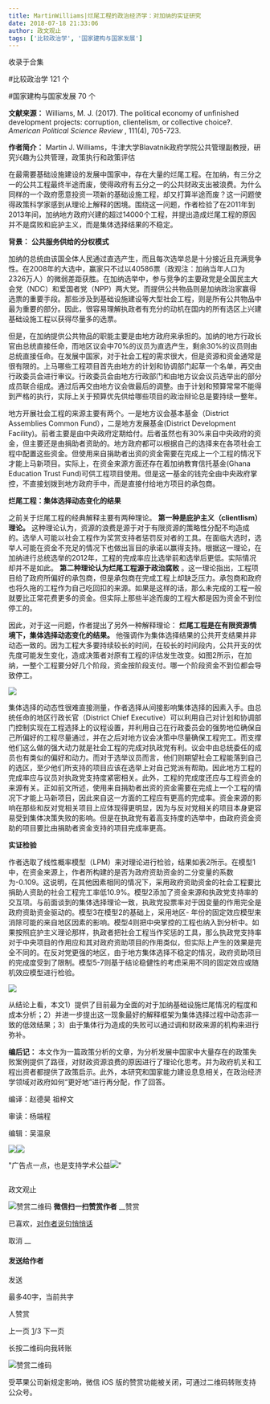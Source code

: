 ```yaml
---
title: MartinWilliams|烂尾工程的政治经济学：对加纳的实证研究
date: 2018-07-18 21:33:06
author: 政文观止
tags: ['比较政治学', '国家建构与国家发展']
---
```



收录于合集

#比较政治学 121 个

#国家建构与国家发展 70 个

  

**文献来源：** Williams, M. J. (2017). The political economy of unfinished
development projects: corruption, clientelism, or collective choice?.
_American Political Science Review_ , 111(4), 705-723.

  

 **作者简介：** Martin J. Williams，牛津大学Blavatnik政府学院公共管理副教授，研究兴趣为公共管理，政策执行和政策评估

  

  

在最需要基础设施建设的发展中国家中，存在大量的烂尾工程。在加纳，有三分之一的公共工程最终半途而废，使得政府有五分之一的公共财政支出被浪费。为什么同样的一个政府愿意投资一项新的基础设施工程，却又打算半途而废？这一问题使得政策科学家感到从理论上解释的困境。围绕这一问题，作者检验了在2011年到2013年间，加纳地方政府兴建的超过14000个工程，并提出造成烂尾工程的原因并不是腐败和庇护主义，而是集体选择结果的不稳定。

**背景：** **公共服务供给的分权模式**

  

加纳的总统由该国全体人民通过直选产生，而且每次选举总是十分接近且充满竞争性。在2008年的大选中，赢家只不过以40586票（政观注：加纳当年人口为2326万人）的微弱差距获胜。在加纳选举中，参与竞争的主要政党是全国民主大会党（NDC）和爱国者党（NPP）两大党。而提供公共物品则是加纳政治家赢得选票的重要手段。那些涉及到基础设施建设等大型社会工程，则是所有公共物品中最为重要的部分。因此，很容易理解执政者有充分的动机在国内的所有选区上兴建基础设施工程以获得尽量多的选票。  

  

但是，在加纳提供公共物品的职能主要是由地方政府来承担的。加纳的地方行政长官由总统直接任命，而地区议会中70%的议员为直选产生，剩余30%的议员则由总统直接任命。在发展中国家，对于社会工程的需求很大，但是资源和资金通常是很有限的。上马哪些工程项目首先由地方的计划和协调部门起草一个名单，再交由行政委员会进行审议。行政委员会由地方行政部门和由地方议会议员选举出的部分成员联合组成。通过后再交由地方议会做最后的调整。由于计划和预算常常不能得到严格的执行，实际上关于预算优先供给哪些项目的政治辩论总是要持续一整年。

  

地方开展社会工程的来源主要有两个。一是地方议会基本基金（District Assemblies Common Fund），二是地方发展基金(District
Development
Facility)。前者主要是由中央政府定期给付。后者虽然也有30%来自中央政府的资金，但主要还是由捐助者资助的。地方政府都可以根据自己的选择来在各项社会工程中配置这些资金。但使用来自捐助者出资的资金需要在完成上一个工程的情况下才能上马新项目。实际上，在资金来源方面还存在着加纳教育信托基金(Ghana
Education Trust Fund)可供工程项目使用。但是这一基金的钱完全由中央政府掌控，不直接划拨到地方政府手中，而是直接付给地方项目的承包商。

  

 **烂尾工程：集体选择动态变化的结果**

  

之前关于烂尾工程的经典解释主要有两种理论。 **第一种是庇护主义（clientlism）理论。**
这种理论认为，资源的浪费是源于对于有限资源的策略性分配不均造成的。选举人可能以社会工程作为奖赏支持者惩罚反对者的工具。在面临大选时，选举人可能在资金不充足的情况下也做出盲目的承诺以赢得支持。根据这一理论，在加纳进行总统选举的2012年，工程的完成率应比选举前和选举后更低。实际情况却并不是如此。
**第二种理论认为烂尾工程源于政治腐败**
。这一理论指出，工程项目给了政府所偏好的承包商，但是承包商在完成工程上却缺乏压力。承包商和政府也将久拖的工程作为自己吃回扣的来源。如果是这样的话，那么未完成的工程一般就要比正常花费更多的资金。但实际上那些半途而废的工程大都是因为资金不到位停工的。  

因此，对于这一问题，作者提出了另外一种解释理论： **烂尾工程是在有限资源情境下，集体选择动态变化的结果。**
他强调作为集体选择结果的公共开支结果并非动态一致的。因为工程大多要持续较长的时间，在较长的时间段内，公共开支的优先度可能发生变化，造成决策者对原有工程的评估发生改变。如图2所示，在加纳，一整个工程要分好几个阶段，资金按阶段支付。哪一个阶段资金不到位都会导致停工。

  

![](/images/545/2.png)

  

集体选择的动态性很难直接测量，作者选择从间接影响集体选择的因素入手。由总统任命的地区行政长官（District Chief
Executive）可以利用自己对计划和协调部门控制实现在工程选择上的议程设置，并利用自己在行政委员会的强势地位确保自己所偏好的工程尽量通过，并在之后对地方议会决策中尽量确保工程完工。而支撑他们这么做的强大动力就是社会工程的完成对执政党有利。议会中由总统委任的成员也有类似的偏好和动力。而对于选举议员而言，他们则期望社会工程能落到自己的选区，至少他们所支持的项目应该在选举上对自己党派有帮助。因此地方工程的完成率应与议员对执政党支持度紧密相关。此外，工程的完成度还应与工程资金的来源有关。正如前文所述，使用来自捐助者出资的资金需要在完成上一个工程的情况下才能上马新项目，因此来自这一方面的工程应有更高的完成率。资金来源的影响在那些和反对党相关项目上应体现得更明显，因为与反对党相关的项目本身更容易受到集体决策失败的影响。但是在执政党有着高支持度的选举中，由政府资金资助的项目要比由捐助者资金支持的项目完成率更高。

  

 **实证检验**

  

作者选取了线性概率模型（LPM）来对理论进行检验，结果如表2所示。在模型1中，在资金来源上，作者所构建的是否为政府资助资金的二分变量的系数为-0.109。这说明，在其他因素相同的情况下，采用政府资助资金的社会工程要比捐助人资助的社会工程完工率低10.9%。模型2添加了资金来源和执政党支持率的交互项。与前面谈到的集体选择理论一致，执政党投票率对于因变量的作用完全是政府资助资金驱动的。模型3在模型2的基础上，采用地区-
年份的固定效应模型来消除可能的来自地区因素的影响。模型4则把中央掌控的工程也纳入到分析中。如果按照庇护主义理论那样，执政者把社会工程当作奖惩的工具，那么执政党支持率对于中央项目的作用应和其对政府资助项目的作用类似，但实际上产生的效果是完全不同的。在反对党更强的地区，由于地方集体选择不稳定的情况，政府资助项目的完成度受到了限制。模型5-7则基于结论稳健性的考虑采用不同的固定效应或随机效应模型进行检验。

![](/images/545/3.png)

从结论上看，本文1）提供了目前最为全面的对于加纳基础设施烂尾情况的程度和成本分析；2）并进一步提出这一现象最好的解释框架为集体选择过程中动态非一致的低效结果；3）由于集体行为造成的失败可以通过调和财政来源的机构来进行弥补。

  

 **编后记：**
本文作为一篇政策分析的文章，为分析发展中国家中大量存在的政策失败案例提供了路径，对财政资源浪费的原因进行了理论化思考。并为政府机关和工程出资者都提供了政策启示。此外，本研究和国家能力建设息息相关，在政治经济学领域对政府如何“更好地”进行再分配，作了回答。

  

  

编译：赵德昊 祖梓文

审读：杨端程

编辑：吴温泉

![](/images/545/4.jpeg)![](/images/545/5.jpeg)

  

"广告点一点，也是支持学术公益![](/images/545/6.png)"

![]()

政文观止

![赞赏二维码]() **微信扫一扫赞赏作者** __赞赏

已喜欢，[对作者说句悄悄话](javascript:;)

取消 __

#### 发送给作者

发送

最多40字，当前共字

[](javascript:;) 人赞赏

上一页 [1](javascript:;)/3 下一页

长按二维码向我转账

![赞赏二维码]()

受苹果公司新规定影响，微信 iOS 版的赞赏功能被关闭，可通过二维码转账支持公众号。

